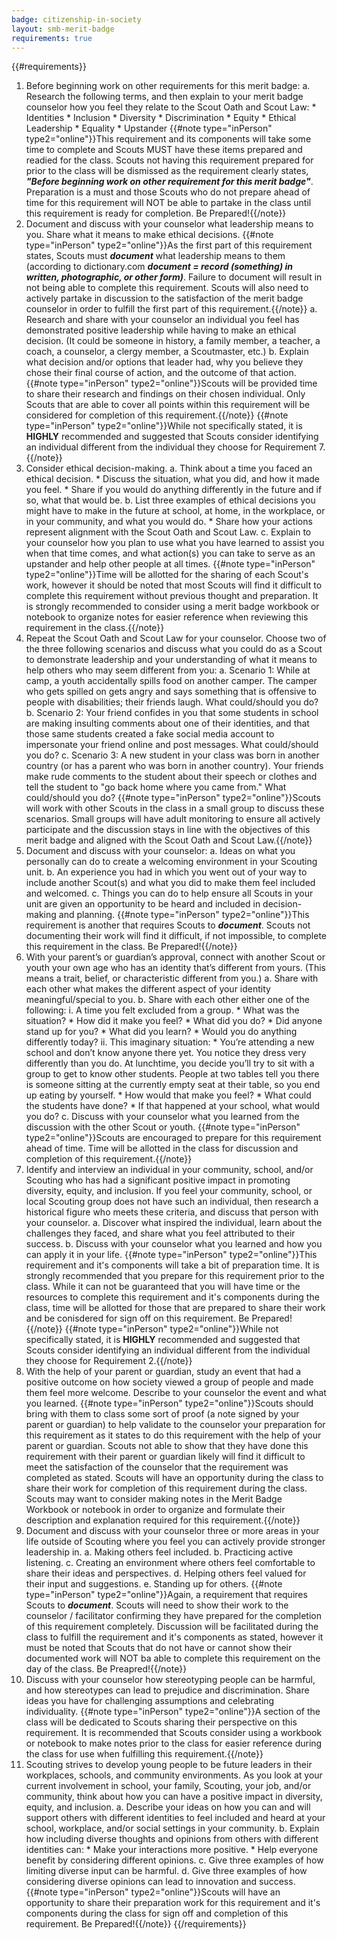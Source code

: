 ```yaml
---
badge: citizenship-in-society
layout: smb-merit-badge
requirements: true
---
```


{{#requirements}}
1. Before beginning work on other requirements for this merit badge:
    a. Research the following terms, and then explain to your merit badge counselor how you feel they relate to the Scout Oath and Scout Law:
        * Identities
        * Inclusion
        * Diversity
        * Discrimination
        * Equity
        * Ethical Leadership
        * Equality
        * Upstander
    {{#note type="inPerson" type2="online"}}This requirement and its components will take some time to complete and Scouts MUST have these items prepared and readied for the class. Scouts not having this requirement prepared for prior to the class will be dismissed as the requirement clearly states, ***"Before beginning work on other requirement for this merit badge"***. Preparation is a must and those Scouts who do not prepare ahead of time for this requirement will NOT be able to partake in the class until this requirement is ready for completion.  Be Prepared!{{/note}}
2. Document and discuss with your counselor what leadership means to you. Share what it means to make ethical decisions.
   {{#note type="inPerson" type2="online"}}As the first part of this requirement states, Scouts must ***document*** what leadership means to them (according to dictionary.com ***document = record (something) in written, photographic, or other form)***.  Failure to document will result in not being able to complete this requirement. Scouts will also need to actively partake in discussion to the satisfaction of the merit badge counselor in order to fulfill the first part of this requirement.{{/note}}
    a. Research and share with your counselor an individual you feel has demonstrated positive leadership while having to make an ethical decision. (It could be someone in history, a family member, a teacher, a coach, a counselor, a clergy member, a Scoutmaster, etc.)
    b. Explain what decision and/or options that leader had, why you believe they chose their final course of action, and the outcome of that action.
    {{#note type="inPerson" type2="online"}}Scouts will be provided time to share their research and findings on their chosen individual.  Only Scouts that are able to cover all points within this requirement will be considered for completion of this requirement.{{/note}}
    {{#note type="inPerson" type2="online"}}While not specifically stated, it is **HIGHLY** recommended and suggested that Scouts consider identifying an individual different from the individual they choose for Requirement 7.{{/note}}
3. Consider ethical decision-making.
    a. Think about a time you faced an ethical decision.
        * Discuss the situation, what you did, and how it made you feel.
        * Share if you would do anything differently in the future and if so, what that would be.
    b. List three examples of ethical decisions you might have to make in the future at school, at home, in the workplace, or in your community, and what you would do.
        * Share how your actions represent alignment with the Scout Oath and Scout Law.
    c. Explain to your counselor how you plan to use what you have learned to assist you when that time comes, and what action(s) you can take to serve as an upstander and help other people at all times.
    {{#note type="inPerson" type2="online"}}Time will be allotted for the sharing of each Scout's work, however it should be noted that most Scouts will find it difficult to complete this requirement without previous thought and preparation.  It is strongly recommended to consider using a merit badge workbook or notebook to organize notes for easier reference when reviewing this requirement in the class.{{/note}}
4. Repeat the Scout Oath and Scout Law for your counselor. Choose two of the three following scenarios and discuss what you could do as a Scout to demonstrate leadership and your understanding of what it means to help others who may seem different from you:
    a. Scenario 1: While at camp, a youth accidentally spills food on another camper. The camper who gets spilled on gets angry and says something that is offensive to people with disabilities; their friends laugh. What could/should you do?
    b. Scenario 2: Your friend confides in you that some students in school are making insulting comments about one of their identities, and that those same students created a fake social media account to impersonate your friend online and post messages. What could/should you do?
    c. Scenario 3: A new student in your class was born in another country (or has a parent who was born in another country). Your friends make rude comments to the student about their speech or clothes and tell the student to "go back home where you came from." What could/should you do?
    {{#note type="inPerson" type2="online"}}Scouts will work with other Scouts in the class in a small group to discuss these scenarios.  Small groups will have adult monitoring to ensure all actively participate and the discussion stays in line with the objectives of this merit badge and aligned with the Scout Oath and Scout Law.{{/note}}
5. Document and discuss with your counselor:
    a. Ideas on what you personally can do to create a welcoming environment in your Scouting unit.
    b. An experience you had in which you went out of your way to include another Scout(s) and what you did to make them feel included and welcomed.
    c. Things you can do to help ensure all Scouts in your unit are given an opportunity to be heard and included in decision-making and planning.
    {{#note type="inPerson" type2="online"}}This requirement is another that requires Scouts to ***document***. Scouts not documenting their work will find it difficult, if not impossible, to complete this requirement in the class. Be Prepared!{{/note}}
6. With your parent’s or guardian’s approval, connect with another Scout or youth your own age who has an identity that’s different from yours. (This means a trait, belief, or characteristic different from you.)
    a. Share with each other what makes the different aspect of your identity meaningful/special to you.
    b. Share with each other either one of the following:
        i. A time you felt excluded from a group.
            * What was the situation?
            * How did it make you feel?
            * What did you do?
            * Did anyone stand up for you?
            * What did you learn?
            * Would you do anything differently today?
        ii. This imaginary situation:
            * You’re attending a new school and don’t know anyone there yet. You notice they dress very differently than you do. At lunchtime, you decide you’ll try to sit with a group to get to know other students. People at two tables tell you there is someone sitting at the currently empty seat at their table, so you end up eating by yourself.
            * How would that make you feel?
            * What could the students have done?
            * If that happened at your school, what would you do?
    c. Discuss with your counselor what you learned from the discussion with the other Scout or youth.
    {{#note type="inPerson" type2="online"}}Scouts are encouraged to prepare for this requirement ahead of time. Time will be allotted in the class for discussion and completion of this requirement.{{/note}}
7. Identify and interview an individual in your community, school, and/or Scouting who has had a significant positive impact in promoting diversity, equity, and inclusion. If you feel your community, school, or local Scouting group does not have such an individual, then research a historical figure who meets these criteria, and discuss that person with your counselor.
    a. Discover what inspired the individual, learn about the challenges they faced, and share what you feel attributed to their success.
    b. Discuss with your counselor what you learned and how you can apply it in your life.
    {{#note type="inPerson" type2="online"}}This requirement and it's components will take a bit of preparation time.  It is strongly recommended that you prepare for this requirement prior to the class.  While it can not be guaranteed that you will have time or the resources to complete this requirement and it's components during the class, time will be allotted for those that are prepared to share their work and be conisdered for sign off on this requirement. Be Prepared!{{/note}}
    {{#note type="inPerson" type2="online"}}While not specifically stated, it is **HIGHLY** recommended and suggested that Scouts consider identifying an individual different from the individual they choose for Requirement 2.{{/note}}
8. With the help of your parent or guardian, study an event that had a positive outcome on how society viewed a group of people and made them feel more welcome. Describe to your counselor the event and what you learned.
    {{#note type="inPerson" type2="online"}}Scouts should bring with them to class some sort of proof (a note signed by your parent or guardian) to help validate to the counselor your preparation for this requirement as it states to do this requirement with the help of your parent or guardian. Scouts not able to show that they have done this requirement with their parent or guardian likely will find it difficult to meet the satisfaction of the counselor that the requirement was completed as stated. Scouts will have an opportunity during the class to share their work for completion of this requirement during the class. Scouts may want to consider making notes in the Merit Badge Workbook or notebook in order to organize and formulate their description and explanation required for this requirement.{{/note}}
9. Document and discuss with your counselor three or more areas in your life outside of Scouting where you feel you can actively provide stronger leadership in.
    a. Making others feel included.
    b. Practicing active listening.
    c. Creating an environment where others feel comfortable to share their ideas and perspectives.
    d. Helping others feel valued for their input and suggestions.
    e. Standing up for others.
    {{#note type="inPerson" type2="online"}}Again, a requirement that requires Scouts to ***document***.  Scouts will need to show their work to the counselor / facilitator confirming they have prepared for the completion of this requirement completely. Discussion will be facilitated during the class to fulfill the requirement and it's components as stated, however it must be noted that Scouts that do not have or cannot show their documented work will NOT ba able to complete this requirement on the day of the class. Be Preapred!{{/note}}
10. Discuss with your counselor how stereotyping people can be harmful, and how stereotypes can lead to prejudice and discrimination. Share ideas you have for challenging assumptions and celebrating individuality.
  {{#note type="inPerson" type2="online"}}A section of the class will be dedicated to Scouts sharing their perspective on this requirement. It is recommended that Scouts consider using a workbook or notebook to make notes prior to the class for easier reference during the class for use when fulfilling this requirement.{{/note}}
11. Scouting strives to develop young people to be future leaders in their workplaces, schools, and community environments. As you look at your current involvement in school, your family, Scouting, your job, and/or community, think about how you can have a positive impact in diversity, equity, and inclusion.
    a. Describe your ideas on how you can and will support others with different identities to feel included and heard at your school, workplace, and/or social settings in your community.
    b. Explain how including diverse thoughts and opinions from others with different identities can:
        * Make your interactions more positive.
        * Help everyone benefit by considering different opinions.
    c. Give three examples of how limiting diverse input can be harmful.
    d. Give three examples of how considering diverse opinions can lead to innovation and success.
    {{#note type="inPerson" type2="online"}}Scouts will have an opportunity to share their preparation work for this requirement and it's components during the class for sign off and completion of this requirement. Be Prepared!{{/note}}
{{/requirements}}
